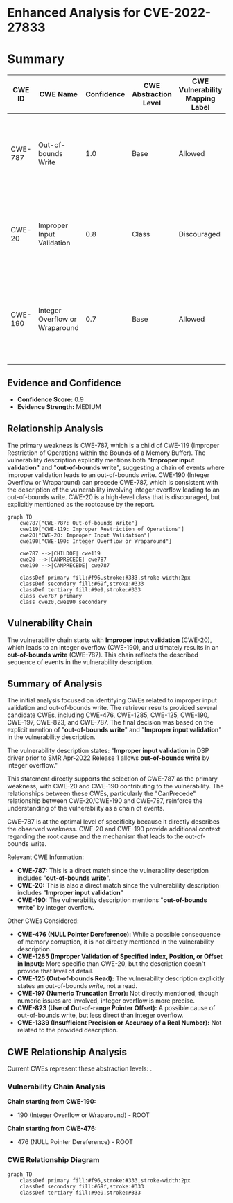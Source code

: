 # Enhanced Analysis for CVE-2022-27833

# Summary
| CWE ID | CWE Name | Confidence | CWE Abstraction Level | CWE Vulnerability Mapping Label | CWE-Vulnerability Mapping Notes |
|---|---|---|---|---|---|
| CWE-787 | Out-of-bounds Write | 1.0 | Base | Allowed | Primary CWE. The vulnerability description explicitly mentions "**out-of-bounds write**". |
| CWE-20 | Improper Input Validation | 0.8 | Class | Discouraged | Secondary CWE. The vulnerability description explicitly mentions "**Improper input validation**". |
| CWE-190 | Integer Overflow or Wraparound | 0.7 | Base | Allowed | Secondary CWE. The vulnerability description mentions "**out-of-bounds write**" by integer overflow. |

## Evidence and Confidence

*   **Confidence Score:** 0.9
*   **Evidence Strength:** MEDIUM

## Relationship Analysis
The primary weakness is CWE-787, which is a child of CWE-119 (Improper Restriction of Operations within the Bounds of a Memory Buffer). The vulnerability description explicitly mentions both **"Improper input validation"** and "**out-of-bounds write**", suggesting a chain of events where improper validation leads to an out-of-bounds write. CWE-190 (Integer Overflow or Wraparound) can precede CWE-787, which is consistent with the description of the vulnerability involving integer overflow leading to an out-of-bounds write. CWE-20 is a high-level class that is discouraged, but explicitly mentioned as the rootcause by the report.

```mermaid
graph TD
    cwe787["CWE-787: Out-of-bounds Write"]
    cwe119["CWE-119: Improper Restriction of Operations"]
    cwe20["CWE-20: Improper Input Validation"]
    cwe190["CWE-190: Integer Overflow or Wraparound"]
    
    cwe787 -->|CHILDOF| cwe119
    cwe20 -->|CANPRECEDE| cwe787
    cwe190 -->|CANPRECEDE| cwe787

    classDef primary fill:#f96,stroke:#333,stroke-width:2px
    classDef secondary fill:#69f,stroke:#333
    classDef tertiary fill:#9e9,stroke:#333
    class cwe787 primary
    class cwe20,cwe190 secondary
```

## Vulnerability Chain
The vulnerability chain starts with **Improper input validation** (CWE-20), which leads to an integer overflow (CWE-190), and ultimately results in an **out-of-bounds write** (CWE-787). This chain reflects the described sequence of events in the vulnerability description.

## Summary of Analysis
The initial analysis focused on identifying CWEs related to improper input validation and out-of-bounds write. The retriever results provided several candidate CWEs, including CWE-476, CWE-1285, CWE-125, CWE-190, CWE-197, CWE-823, and CWE-787. The final decision was based on the explicit mention of "**out-of-bounds write**" and "**Improper input validation**" in the vulnerability description.

The vulnerability description states: "**Improper input validation** in DSP driver prior to SMR Apr-2022 Release 1 allows **out-of-bounds write** by integer overflow."

This statement directly supports the selection of CWE-787 as the primary weakness, with CWE-20 and CWE-190 contributing to the vulnerability. The relationships between these CWEs, particularly the "CanPrecede" relationship between CWE-20/CWE-190 and CWE-787, reinforce the understanding of the vulnerability as a chain of events.

CWE-787 is at the optimal level of specificity because it directly describes the observed weakness. CWE-20 and CWE-190 provide additional context regarding the root cause and the mechanism that leads to the out-of-bounds write.

Relevant CWE Information:
- **CWE-787:** This is a direct match since the vulnerability description includes "**out-of-bounds write**".
- **CWE-20:** This is also a direct match since the vulnerability description includes "**Improper input validation**"
- **CWE-190:** The vulnerability description mentions "**out-of-bounds write**" by integer overflow.

Other CWEs Considered:

- **CWE-476 (NULL Pointer Dereference):** While a possible consequence of memory corruption, it is not directly mentioned in the vulnerability description.
- **CWE-1285 (Improper Validation of Specified Index, Position, or Offset in Input):** More specific than CWE-20, but the description doesn't provide that level of detail.
- **CWE-125 (Out-of-bounds Read):** The vulnerability description explicitly states an out-of-bounds *write*, not a read.
- **CWE-197 (Numeric Truncation Error):** Not directly mentioned, though numeric issues are involved, integer overflow is more precise.
- **CWE-823 (Use of Out-of-range Pointer Offset):** A possible cause of out-of-bounds write, but less direct than integer overflow.
- **CWE-1339 (Insufficient Precision or Accuracy of a Real Number):** Not related to the provided description.


## CWE Relationship Analysis

Current CWEs represent these abstraction levels: .


### Vulnerability Chain Analysis

**Chain starting from CWE-190:**
- 190 (Integer Overflow or Wraparound) - ROOT


**Chain starting from CWE-476:**
- 476 (NULL Pointer Dereference) - ROOT



### CWE Relationship Diagram

```mermaid
graph TD
    classDef primary fill:#f96,stroke:#333,stroke-width:2px
    classDef secondary fill:#69f,stroke:#333
    classDef tertiary fill:#9e9,stroke:#333
```